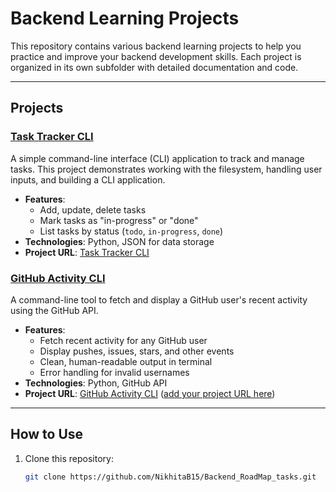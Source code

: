 # Backend Learning Projects

This repository contains various backend learning projects to help you practice and improve your backend development skills. Each project is organized in its own subfolder with detailed documentation and code.

---

## Projects

### [Task Tracker CLI](./Task1/README.md)
A simple command-line interface (CLI) application to track and manage tasks. This project demonstrates working with the filesystem, handling user inputs, and building a CLI application.

- **Features**:
  - Add, update, delete tasks
  - Mark tasks as "in-progress" or "done"
  - List tasks by status (`todo`, `in-progress`, `done`)
- **Technologies**: Python, JSON for data storage
- **Project URL**: [Task Tracker CLI](https://roadmap.sh/projects/task-tracker)

### [GitHub Activity CLI](./Task2/README.md)
A command-line tool to fetch and display a GitHub user's recent activity using the GitHub API.

- **Features**:
  - Fetch recent activity for any GitHub user
  - Display pushes, issues, stars, and other events
  - Clean, human-readable output in terminal
  - Error handling for invalid usernames
- **Technologies**: Python, GitHub API
- **Project URL**: [GitHub Activity CLI](#) ([add your project URL here](https://roadmap.sh/projects/github-user-activity))

---

## How to Use

1. Clone this repository:
   ```bash
   git clone https://github.com/NikhitaB15/Backend_RoadMap_tasks.git
